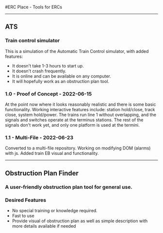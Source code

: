 #ERC Place - Tools for ERCs

---

## ATS 

### Train control simulator

This is a simulation of the Automatic Train Control simulator, with added features:
 - It doesn't take 1-3 hours to start up.
 - It doesn't crash frequently.
 - It is online and can be available on any computer.
 - It will hopefully work as an obstruction plan tool.

### 1.0 - Proof of Concept - 2022-06-15

At the point now where it looks reasonably realistic and there is some basic functionality.
Working interactive features include: station hold/close, track close, system hold/power.
The trains run line 1 without overlapping, and the signals and switches operate at the terminus stations.
The rest of the signals don't work yet, and only one platform is used at the termini.

### 1.1 - Multi-File - 2022-06-23

Converted to a multi-file repository. Working on modifying DOM (alarms) with js.
Added train EB visual and functionality.

---


## Obstruction Plan Finder

### A user-friendly obstruction plan tool for general use. 

### Desired Features
- No special training or knowledge required.
- Fast to use
- Provide visual of obstruction plan as well as simple description with more details available if needed
